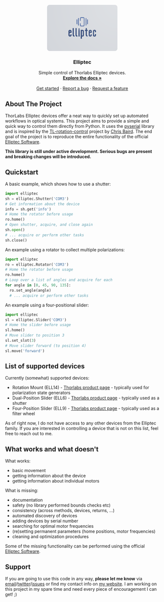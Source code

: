 <!-- PROJECT LOGO -->
<br />
<div align="center">
  <a href="https://github.com/roesel/elliptec">
    <img src="images/logo.png" alt="Logo" width="230" height="150">
  </a>

  <h3 align="center">Elliptec</h3>

  <p align="center">
    Simple control of Thorlabs Elliptec devices.
    <br />
    <a href="https://elliptec.readthedocs.io/en/latest/"><strong>Explore the docs »</strong></a>
    <br />
    <br />
    <a href="https://github.com/roesel/elliptec">Get started</a>
    ·
    <a href="https://github.com/roesel/elliptec/issues">Report a bug</a>
    ·
    <a href="https://github.com/roesel/elliptec/issues">Request a feature</a>
  </p>
</div>

<!-- ABOUT THE PROJECT -->
## About The Project

ThorLabs Elliptec devices offer a neat way to quickly set up automated workflows in optical systems. This project aims to provide a simple and quick way to control them directly from Python. It uses the [pyserial](https://github.com/pyserial/pyserial) library and is inspired by the [TL-rotation-control](https://github.com/cdbaird/TL-rotation-control) project by [Chris Baird](https://github.com/cdbaird). The end goal of the project is to reproduce the entire functionality of the official [Elliptec Software](https://www.thorlabs.com/software_pages/ViewSoftwarePage.cfm?Code=ELL). 

**This library is still under active development. Serious bugs are present and breaking changes will be introduced.** 

## Quickstart
A basic example, which shows how to use a shutter:
```python
import elliptec
sh = elliptec.Shutter('COM3')
# Get information about the device
info = sh.get('info')
# Home the rotator before usage
ro.home()
# Open shutter, acquire, and close again
sh.open()
# ... acquire or perform other tasks
sh.close()
```

An example using a rotator to collect multiple polarizations:
```python
import elliptec
ro = elliptec.Rotator('COM3')
# Home the rotator before usage
ro.home()
# Loop over a list of angles and acquire for each
for angle in [0, 45, 90, 135]:
  ro.set_angle(angle)
  # ... acquire or perform other tasks
```

An example using a four-positional slider:
```python
import elliptec
sl = elliptec.Slider('COM3')
# Home the slider before usage
sl.home()
# Move slider to position 3
sl.set_slot(3)
# Move slider forward (to position 4)
sl.move('forward')
```

## List of supported devices
Currently (somewhat) supported devices:
* Rotation Mount (ELL14) - [Thorlabs product page](https://www.thorlabs.com/newgrouppage9.cfm?objectgroup_id=12829) - typically used for polarization state generators
* Dual-Position Slider (ELL6) - [Thorlabs product page](https://www.thorlabs.com/newgrouppage9.cfm?objectgroup_id=9464) - typically used as a shutter
* Four-Position Slider (ELL9) - [Thorlabs product page](https://www.thorlabs.com/newgrouppage9.cfm?objectgroup_id=9464) - typically used as a filter wheel

As of right now, I do not have access to any other devices from the Elliptec family. If you are interested in controlling a device that is not on this list, feel free to reach out to me.

## What works and what doesn't
What works:
* basic movement
* getting information about the device 
* getting information about individual motors

What is missing:
* documentation
* safety (no library performed bounds checks etc)
* consistency (across methods, devices, returns, ...)
* automated discovery of devices
* adding devices by serial number
* searching for optimal motor frequencies
* (re)setting permanent parameters (home positions, motor frequencies)
* cleaning and optimization procedures

Some of the missing functionality can be performed using the official [Elliptec Software](https://www.thorlabs.com/software_pages/ViewSoftwarePage.cfm?Code=ELL).

## Support
If you are going to use this code in any way, **please let me know** via [email](mailto:roesel@gmail.com)/[twitter](https://twitter.com/DavidRoesel)/[issues](https://github.com/roesel/elliptec/issues) or find my contact info on [my website](https://david.roesel.cz/en/). I am working on this project in my spare time and need every piece of encouragement I can get! ;)
